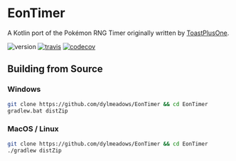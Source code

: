 # EonTimer

A Kotlin port of the Pokémon RNG Timer originally written by
[ToastPlusOne](https://bitbucket.org/ToastPlusOne/eontimer/downloads/).

![version](https://img.shields.io/badge/EonTimer-v2.0.1-blue.svg)
[![travis](https://travis-ci.org/dylmeadows/EonTimer.svg?branch=master)](https://travis-ci.org/dylmeadows/EonTimer)
[![codecov](https://codecov.io/gh/dylmeadows/EonTimer/branch/master/graph/badge.svg)](https://codecov.io/gh/dylmeadows/EonTimer)



## Building from Source

### Windows
```bash
git clone https://github.com/dylmeadows/EonTimer && cd EonTimer
gradlew.bat distZip
```

### MacOS / Linux
```bash
git clone https://github.com/dylmeadows/EonTimer && cd EonTimer
./gradlew distZip
```
